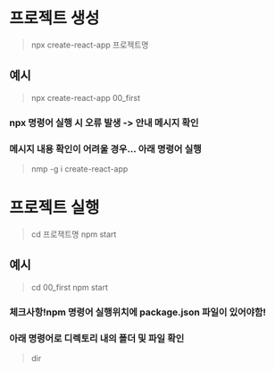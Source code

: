# 프로젝트 생성
>npx create-react-app 프로젝트명
## 예시
>npx create-react-app 00_first
### npx 명령어 실행 시 오류 발생 -> 안내 메시지 확인
### 메시지 내용 확인이 어려울 경우... 아래 명령어 실행
>nmp -g i create-react-app 

# 프로젝트 실행
>cd 프로잭트명
>npm start
## 예시
>cd 00_first
>npm start
### 체크사항!npm 명령어 실행위치에 package.json 파일이 있어야함!
### 아래 명령어로 디렉토리 내의 폴더 및 파일 확인
>dir